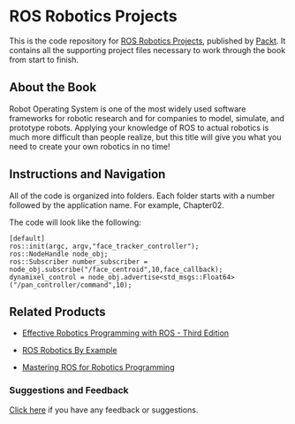 # ROS Robotics Projects
This is the code repository for [ROS Robotics Projects](https://www.packtpub.com/hardware-and-creative/ros-robotics-projects?utm_source=github&utm_medium=repository&utm_campaign=9781783554713), published by [Packt](https://www.packtpub.com/?utm_source=github). It contains all the supporting project files necessary to work through the book from start to finish.

## About the Book
Robot Operating System is one of the most widely used software frameworks for robotic research and for companies to model, simulate, and prototype robots. Applying your knowledge of ROS to actual robotics is much more difficult than people realize, but this title will give you what you need to create your own robotics in no time!

## Instructions and Navigation
All of the code is organized into folders. Each folder starts with a number followed by the application name. For example, Chapter02.

The code will look like the following:
```
[default]
ros::init(argc, argv,"face_tracker_controller");
ros::NodeHandle node_obj;
ros::Subscriber number_subscriber = node_obj.subscribe("/face_centroid",10,face_callback);
dynamixel_control = node_obj.advertise<std_msgs::Float64>("/pan_controller/command",10);
```




## Related Products
* [Effective Robotics Programming with ROS - Third Edition](https://www.packtpub.com/hardware-and-creative/effective-robotics-programming-ros-third-edition?utm_source=github&utm_medium=repository&utm_campaign=9781786463654)

* [ROS Robotics By Example](https://www.packtpub.com/hardware-and-creative/ros-robotics-example?utm_source=github&utm_medium=repository&utm_campaign=9781782175193)

* [Mastering ROS for Robotics Programming](https://www.packtpub.com/hardware-and-creative/mastering-ros-robotics-programming?utm_source=github&utm_medium=repository&utm_campaign=9781783551798)


### Suggestions and Feedback
[Click here](https://docs.google.com/forms/d/e/1FAIpQLSe5qwunkGf6PUvzPirPDtuy1Du5Rlzew23UBp2S-P3wB-GcwQ/viewform) if you have any feedback or suggestions.
